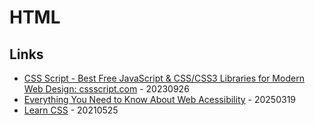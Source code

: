 # HTML

## Links

* [CSS Script - Best Free JavaScript & CSS/CSS3 Libraries for Modern Web Design: cssscript.com](https://www.cssscript.com/) - 20230926
* [Everything You Need to Know About Web Acessibility](https://www.freecodecamp.org/news/the-web-accessibility-handbook/) - 20250319
* [Learn CSS](https://web.dev/learn/css/) - 20210525
